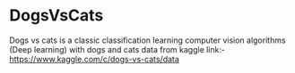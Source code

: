 # DogsVsCats
Dogs vs cats is a classic classification
learning computer vision algorithms (Deep learning) with dogs and cats data from kaggle 
link:-https://www.kaggle.com/c/dogs-vs-cats/data

